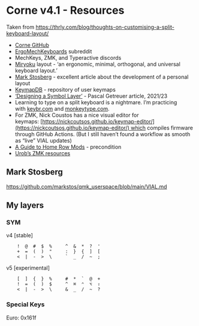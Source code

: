 # Corne v4.1 - Resources
Taken from https://thrly.com/blog/thoughts-on-customising-a-split-keyboard-layout/

* [Corne GitHub](https://github.com/foostan/crkbd)
* [ErgoMechKeyboards](https://www.reddit.com/r/ErgoMechKeyboards/) subreddit
* MechKeys, ZMK, and Typeractive discords
* [Miryoku](https://github.com/manna-harbour/miryoku) layout - ‘an ergonomic, minimal, orthogonal, and universal keyboard layout.’
* [Mark Stosberg](https://mark.stosberg.com/markstos-corne-3x5-1-keyboard-layout/) - excellent article about the development of a personal layout
* [KeymapDB](https://keymapdb.com/?keyboard=Corne) - repository of user keymaps
* [‘Designing a Symbol Layer’](https://getreuer.info/posts/keyboards/symbol-layer/index.html) - Pascal Getreuer article, 2021/23
* Learning to type on a split keyboard is a nightmare. I’m practicing with [keybr.com](https://www.keybr.com/) and [monkeytype.com](https://monkeytype.com/).
* For ZMK, Nick Coustos has a nice visual editor for keymaps: [https://nickcoutsos.github.io/keymap-editor/](https://nickcoutsos.github.io/keymap-editor/) which compiles firmware through GitHub Actions. (But I still haven’t found a workflow as smooth as “live” VIAL updates)
* [A Guide to Home Row Mods](https://precondition.github.io/home-row-mods) - precondition
* [Urob’s ZMK resources](https://github.com/urob/zmk-config)


## Mark Stosberg
https://github.com/markstos/qmk_userspace/blob/main/VIAL.md


## My layers

### SYM

v4 [stable]

```
    !  @  #  $  %     ^  &  *  ?  ' 
    +  =  (  )  "     :  }  {  ]  [ 
    <  |  -  >  \     `  _  /  ~  ; 
```

v5 [experimental]

```
    [  ]  {  }  %     #  *  `  @  +  
    !  =  (  )  $     ^  ⌘  ⌃  ⌥  ⇧  
    <  |  -  >  \     &  _  /  ~  ?
```

### Special Keys

Euro: 0x161f


